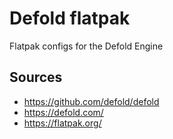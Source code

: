 # Defold flatpak
Flatpak configs for the Defold Engine

## Sources
- https://github.com/defold/defold
- https://defold.com/
- https://flatpak.org/
